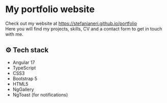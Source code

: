 # My portfolio website

Check out my website at https://stefanianeri.github.io/portfolio <br>
Here you will find my projects, skills, CV and a contact form to get in touch with me.

## ⚙️ Tech stack

- Angular 17
- TypeScript
- CSS3
- Bootstrap 5
- HTML5
- NgGallery
- NgToast (for notifications)
